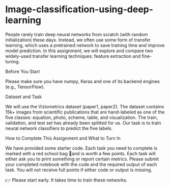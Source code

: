# Image-classification-using-deep-learning

People rarely train deep neural networks from scratch (with random initialization) these days. Instead, we often use some form of transfer learning, which uses a pretrained network to save training time and improve model prediction. In this assignment, we will explore and compare two widely-used transfer learning techniques: feature extraction and fine-tuning.

Before You Start

Please make sure you have numpy, Keras and one of its backend engines (e.g., TensorFlow).

Dataset and Task

We will use the Viziometrics dataset (paper1, paper2). The dataset contains 15k+ images from scientific publications that are hand-labeled as one of the five classes: equation, photo, scheme, table, and visualization. The train, validation, and test set has already been splitted for us. Our task is to train neural network classifiers to predict the five labels.

How to Complete This Assignment and What to Turn In

We have provided some starter code. Each task you need to complete is marked with a red school bag 🎒and is worth a few points. Each task will either ask you to print something or report certain metrics. Please submit your completed notebook with the code and the required output of each task. You will not receive full points if either code or output is missing.

👉 Please start early. It takes time to train these networks.
